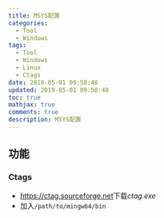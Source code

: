 ```yaml
---
title: MSYS配置
categories:
  - Tool
  - Windows
tags:
  - Tool
  - Windows
  - Linux
  - Ctags
date: 2019-05-01 09:58:40
updated: 2019-05-01 09:58:40
toc: true
mathjax: true
comments: true
description: MSYS配置
---
```


##	功能

###	Ctags

-	<https://ctag.sourceforge.net>下载*ctag.exe*
-	加入`/path/to/mingw64/bin`


